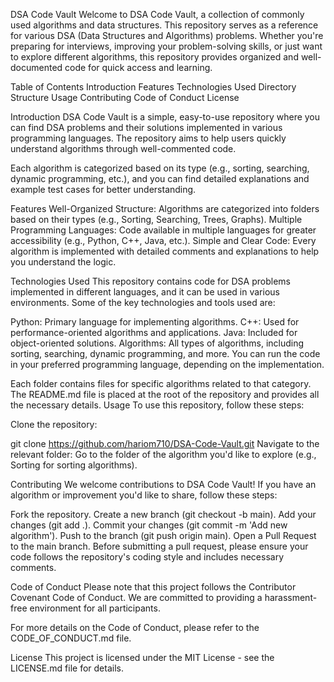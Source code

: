 DSA Code Vault
Welcome to DSA Code Vault, a collection of commonly used algorithms and data structures. This repository serves as a reference for various DSA (Data Structures and Algorithms) problems. Whether you're preparing for interviews, improving your problem-solving skills, or just want to explore different algorithms, this repository provides organized and well-documented code for quick access and learning.

Table of Contents
Introduction
Features
Technologies Used
Directory Structure
Usage
Contributing
Code of Conduct
License

Introduction
DSA Code Vault is a simple, easy-to-use repository where you can find DSA problems and their solutions implemented in various programming languages. The repository aims to help users quickly understand algorithms through well-commented code.

Each algorithm is categorized based on its type (e.g., sorting, searching, dynamic programming, etc.), and you can find detailed explanations and example test cases for better understanding.

Features
Well-Organized Structure: Algorithms are categorized into folders based on their types (e.g., Sorting, Searching, Trees, Graphs).
Multiple Programming Languages: Code available in multiple languages for greater accessibility (e.g., Python, C++, Java, etc.).
Simple and Clear Code: Every algorithm is implemented with detailed comments and explanations to help you understand the logic.


Technologies Used
This repository contains code for DSA problems implemented in different languages, and it can be used in various environments. Some of the key technologies and tools used are:

Python: Primary language for implementing algorithms.
C++: Used for performance-oriented algorithms and applications.
Java: Included for object-oriented solutions.
Algorithms: All types of algorithms, including sorting, searching, dynamic programming, and more.
You can run the code in your preferred programming language, depending on the implementation.


Each folder contains files for specific algorithms related to that category.
The README.md file is placed at the root of the repository and provides all the necessary details.
Usage
To use this repository, follow these steps:

Clone the repository:

git clone https://github.com/hariom710/DSA-Code-Vault.git
Navigate to the relevant folder: Go to the folder of the algorithm you'd like to explore (e.g., Sorting for sorting algorithms).



Contributing
We welcome contributions to DSA Code Vault! If you have an algorithm or improvement you'd like to share, follow these steps:

Fork the repository.
Create a new branch (git checkout -b main).
Add your changes (git add .).
Commit your changes (git commit -m 'Add new algorithm').
Push to the branch (git push origin main).
Open a Pull Request to the main branch.
Before submitting a pull request, please ensure your code follows the repository's coding style and includes necessary comments.

Code of Conduct
Please note that this project follows the Contributor Covenant Code of Conduct. We are committed to providing a harassment-free environment for all participants.

For more details on the Code of Conduct, please refer to the CODE_OF_CONDUCT.md file.

License
This project is licensed under the MIT License - see the LICENSE.md file for details.